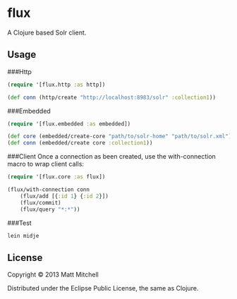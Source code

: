 # flux

A Clojure based Solr client.

## Usage

###Http

```clojure
(require '[flux.http :as http])

(def conn (http/create "http://localhost:8983/solr" :collection1))
```

###Embedded

```clojure
(require '[flux.embedded :as embedded])

(def core (embedded/create-core "path/to/solr-home" "path/to/solr.xml"))
(def conn (embedded/create core :collection1))
```

###Client
Once a connection as been created, use the with-connection macro to wrap client calls:

```clojure
(require '[flux.core :as flux])

(flux/with-connection conn
    (flux/add [{:id 1} {:id 2}])
    (flux/commit)
	(flux/query "*:*"))
```

###Test
```bash
lein midje
```

## License

Copyright © 2013 Matt Mitchell

Distributed under the Eclipse Public License, the same as Clojure.
